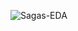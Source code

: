 ![Sagas-EDA](https://github.com/LucasBegnini10/Sagas-EDA/assets/89736179/c6fd21b1-efe5-453d-9e92-e0800ddbaf65)
